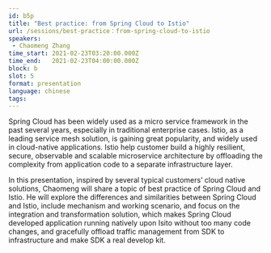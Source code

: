 ```yaml
---
id: b5p
title: "Best practice: from Spring Cloud to Istio"
url: /sessions/best-practice：from-spring-cloud-to-istio
speakers:
 - Chaomeng Zhang
time_start: 2021-02-23T03:20:00.000Z
time_end:   2021-02-23T04:00:00.000Z
block: b
slot: 5
format: presentation 
language: chinese
tags:
---
```


Spring Cloud has been widely used as a micro service framework in the past several years, especially in traditional enterprise cases. Istio, as a leading service mesh solution, is gaining great popularity, and widely used in cloud-native applications. Istio help customer build a highly resilient, secure, observable and scalable microservice architecture by offloading the complexity from application code to a separate infrastructure layer.

In this presentation, inspired by several typical customers’ cloud native solutions, Chaomeng will share a topic of best practice of Spring Cloud and Istio. He will explore the differences and similarities between Spring Cloud and Istio, include mechanism and working scenario, and focus on the integration and transformation solution, which makes Spring Cloud developed application running natively upon Isito without too many code changes, and gracefully offload traffic management from SDK to infrastructure and make SDK a real develop kit.
